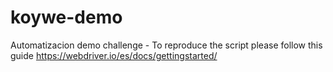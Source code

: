 # koywe-demo
Automatizacion demo challenge -
To reproduce the script please follow this guide https://webdriver.io/es/docs/gettingstarted/
